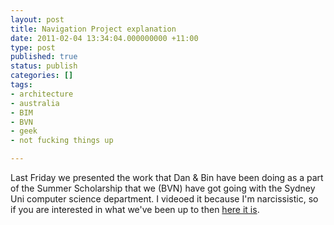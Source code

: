 ```yaml
---
layout: post
title: Navigation Project explanation
date: 2011-02-04 13:34:04.000000000 +11:00
type: post
published: true
status: publish
categories: []
tags:
- architecture
- australia
- BIM
- BVN
- geek
- not fucking things up

---
```

<p>Last Friday we presented the work that Dan &amp; Bin have been doing as a part of the Summer Scholarship that we (BVN) have got going with the Sydney Uni computer science department. I videoed it because I'm narcissistic, so if you are interested in what we've been up to then <a href="http://blog.bvn-usyd.com/2011/02/project-introduction-video/">here it is</a>.</p>
